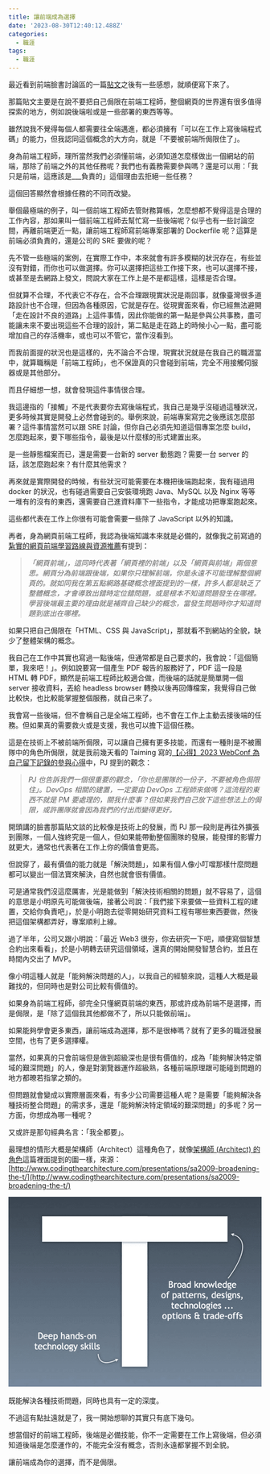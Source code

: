 ```yaml
---
title: 讓前端成為選擇
date: '2023-08-30T12:40:12.488Z'
categories:
  - 職涯
tags:
  - 職涯
---
```


最近看到前端臉書討論區的一篇[貼文](https://www.facebook.com/groups/f2e.tw/posts/6427388497298461/?__cft__%5B0%5D=AZVbdV7Y4Sw88x23-U_KW9gBQetMa7BzP_I_OMpROcM8gzxPNUlVh2_y_WOF0B44nzlE9ImSVOnKtn_RL6uhdp7O4ClqXE7idujXjDWRprO3AVn_OK1p81rcUxIdOy66_NkE2I8rLhxPG3yyq-iHYESg&__tn__=%2CO%2CP-R)之後有一些感想，就順便寫下來了。

那篇貼文主要是在說不要把自己侷限在前端工程師，整個網頁的世界還有很多值得探索的地方，例如說後端啦或是一些部署的東西等等。

雖然說我不覺得每個人都需要往全端邁進，都必須擁有「可以在工作上寫後端程式碼」的能力，但我認同這個概念的大方向，就是「不要被前端所侷限住了」。

身為前端工程師，理所當然我們必須懂前端，必須知道怎麼樣做出一個網站的前端，那除了前端之外的其他任務呢？我們也有義務需要參與嗎？還是可以用：「我只是前端，這應該是\_\_\_負責的」這個理由去拒絕一些任務？

這個回答顯然會根據任務的不同而改變。

舉個最極端的例子，叫一個前端工程師去管財務算帳，怎麼想都不覺得這是合理的工作內容，那如果叫一個前端工程師去幫忙寫一些後端呢？似乎也有一些討論空間，再離前端更近一點，讓前端工程師寫前端專案部署的 Dockerfile 呢？這算是前端必須負責的，還是公司的 SRE 要做的呢？

先不管一些極端的案例，在實際工作中，本來就會有許多模糊的狀況存在，有些並沒有對錯，而你也可以做選擇。你可以選擇把這些工作接下來，也可以選擇不接，或甚至是去網路上發文，問說大家在工作上是不是都這樣，這樣是否合理。

但就算不合理，不代表它不存在，合不合理跟現實狀況是兩回事，就像臺灣很多道路設計也不合理，但因為各種原因，它就是存在。從現實面來看，你已經無法避開「走在設計不良的道路」上這件事情，因此你能做的第一點是參與公共事務，盡可能讓未來不要出現這些不合理的設計，第二點是走在路上的時候小心一點，盡可能增加自己的存活機率，或也可以不管它，當作沒看到。

而我前面提的狀況也是這樣的，先不論合不合理，現實狀況就是在我自己的職涯當中，就算職稱是「前端工程師」，也不保證真的只會碰到前端，完全不用接觸伺服器或是其他部分。

而且仔細想一想，就會發現這件事情很合理。

我這邊指的「接觸」不是代表要你去寫後端程式，我自己是幾乎沒碰過這種狀況，更多時候其實是開發上必然會碰到的。舉例來說，前端專案寫完之後應該怎麼部署？這件事情當然可以跟 SRE 討論，但你自己必須先知道這個專案怎麼 build，怎麼跑起來，要下哪些指令，最後是以什麼樣的形式建置出來。

是一些靜態檔案而已，還是需要一台新的 server 動態跑？需要一台 server 的話，該怎麼跑起來？有什麼其他需求？

再來就是實際開發的時候，有些狀況可能需要在本機把後端跑起來，我有碰過用 docker 的狀況，也有碰過需要自己安裝環境跑 Java、MySQL 以及 Nginx 等等一堆有的沒有的東西，還需要自己進資料庫下一些指令，才能成功把專案跑起來。

這些都代表在工作上你很有可能會需要一些除了 JavaScript 以外的知識。

再者，身為網頁前端工程師，我認為後端知識本來就是必備的，就像我之前寫過的[紮實的網頁前端學習路線與資源推薦](https://blog.huli.tw/2019/08/21/real-front-end-learning-path/)有提到：

> _「網頁前端」，這同時代表著「網頁裡的前端」以及「網頁與前端」兩個意思。網頁分為前端跟後端，如果你只理解前端，你是永遠不可能理解整個網頁的。就如同我在第五點網路基礎概念裡面提到的一樣，許多人都是缺乏了整體概念，才會導致出錯時定位錯問題，或是根本不知道問題發生在哪裡。學習後端最主要的理由就是補齊自己缺少的概念，當發生問題時你才知道問題到底出在哪裡。_

如果只把自己侷限在「HTML、CSS 與 JavaScript」，那就看不到網站的全貌，缺少了整體架構的概念。

我自己在工作中其實也寫過一點後端，但通常都是自己要求的，我會說：「這個簡單，我來吧！」。例如說要寫一個產生 PDF 報告的服務好了，PDF 這一段是 HTML 轉 PDF，顯然是前端工程師比較適合做，而後端的話就是簡單開一個 server 接收資料，丟給 headless browser 轉換以後再回傳檔案，我覺得自己做比較快，也比較能掌握整個服務，就自己來了。

我會寫一些後端，但不會稱自己是全端工程師，也不會在工作上主動去接後端的任務。但如果真的需要救火或是支援，我也可以擔下這個任務。

這是在技術上不被前端所侷限，可以讓自己擁有更多技能，而還有一種則是不被團隊中的角色所侷限，就是我前幾天看的 Taiming 寫的[【心得】2023 WebConf 為自己留下記錄的參與心得](https://just-taiming.medium.com/%E5%BF%83%E5%BE%97-2023-webconf-%E7%82%BA%E8%87%AA%E5%B7%B1%E7%95%99%E4%B8%8B%E8%A8%98%E9%8C%84%E7%9A%84%E5%8F%83%E8%88%87%E5%BF%83%E5%BE%97-8a30bd106a5b)中，PJ 提到的觀念：

> _PJ 也告訴我們一個很重要的觀念，「你也是團隊的一份子，不要被角色侷限住」。DevOps 相關的建置，一定要由 DevOps 工程師來做嗎？這流程的東西不就是 PM 要處理的，關我什麼事？但如果我們自己放下這些想法上的侷限，或許團隊就會因為我們的付出而變得更好。_

開頭講的臉書那篇貼文談的比較像是技術上的發展，而 PJ 那一段則是再往外擴張到團隊，一個人強終究是一個人，但如果能帶動整個團隊的發展，能發揮的影響力就更大，通常也代表著在工作上你的價值會更高。

但說穿了，最有價值的能力就是「解決問題」，如果有個人像小叮噹那樣什麼問題都可以變出一個法寶來解決，自然也就會很有價值。

可是通常我們沒這麼厲害，光是能做到「解決技術相關的問題」就不容易了，這個的意思是小明原先可能做後端，接著公司說：「我們接下來要做一些資料工程的建置，交給你負責吧」，於是小明跑去從零開始研究資料工程有哪些東西要做，然後把這個架構都弄好，專案順利上線。

過了半年，公司又跟小明說：「最近 Web3 很夯，你去研究一下吧，順便寫個智慧合約出來看看」，於是小明轉去研究這個領域，還真的開始開發智慧合約，並且在時間內交出了 MVP。

像小明這種人就是「能夠解決問題的人」，以我自己的經驗來說，這種人大概是最難找的，但同時也是對公司比較有價值的。

如果身為前端工程師，卻完全只懂網頁前端的東西，那或許成為前端不是選擇，而是侷限，是「除了這個我其他都做不了，所以只能做前端」。

如果能夠學會更多東西，讓前端成為選擇，那不是很棒嗎？就有了更多的職涯發展空間，也有了更多選擇權。

當然，如果真的只會前端但是做到超級深也是很有價值的，成為「能夠解決特定領域的艱深問題」的人，像是對瀏覽器運作超級熟，各種前端原理跟可能碰到問題的地方都暸若指掌之類的。

但問題就會變成以實際層面來看，有多少公司需要這種人呢？是需要「能夠解決各種技術整合問題」的需求多，還是「能夠解決特定領域的艱深問題」的多呢？另一方面，你想成為哪一種呢？

又或許是那句經典名言：「我全都要」。

最理想的情形大概是架構師（Architect）這種角色了，就像[架構師 (Architect) 的角色](https://dotblogs.com.tw/regionbbs/2020/12/06/architect_role_definition)這篇裡面提到的圖一樣，來源：[http://www.codingthearchitecture.com/presentations/sa2009-broadening-the-t/](http://www.codingthearchitecture.com/presentations/sa2009-broadening-the-t/)

![](/img/frontend-choice-2f9f76a1614e/1__fk__zOQI14WxrgoQeTv10aw.png)

既能解決各種技術問題，同時也具有一定的深度。

不過這有點扯遠就是了，我一開始想聊的其實只有底下幾句。

想當個好的前端工程師，後端是必備技能，你不一定需要在工作上寫後端，但必須知道後端是怎麼運作的，不能完全沒有概念，否則永遠都掌握不到全貌。

讓前端成為你的選擇，而不是侷限。